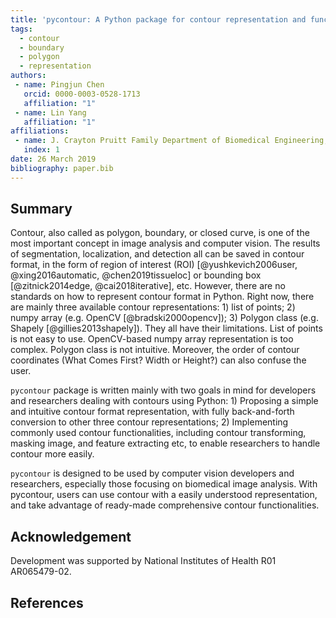 ```yaml
---
title: 'pycontour: A Python package for contour representation and functionalities'
tags:
  - contour
  - boundary
  - polygon
  - representation
authors:
 - name: Pingjun Chen
   orcid: 0000-0003-0528-1713
   affiliation: "1"
 - name: Lin Yang
   affiliation: "1"
affiliations:
 - name: J. Crayton Pruitt Family Department of Biomedical Engineering, University of Florida
   index: 1
date: 26 March 2019
bibliography: paper.bib
---
```


Summary
------------
Contour, also called as polygon, boundary, or closed curve, is one of the most important concept in image analysis and computer vision. The results of segmentation, localization, and detection all can be saved in contour format, in the form of region of interest (ROI) [@yushkevich2006user, @xing2016automatic, @chen2019tissueloc] or bounding box [@zitnick2014edge, @cai2018iterative], etc. However, there are no standards on how to represent contour format in Python. Right now, there are mainly three available contour representations: 1) list of points; 2) numpy array (e.g. OpenCV [@bradski2000opencv]); 3) Polygon class (e.g. Shapely [@gillies2013shapely]). They all have their limitations. List of points is not easy to use. OpenCV-based numpy array representation is too complex. Polygon class is not intuitive. Moreover, the order of contour coordinates (What Comes First? Width or Height?) can also confuse the user.

``pycontour`` package is written mainly with two goals in mind for developers and researchers dealing with contours using Python: 1) Proposing a simple and intuitive contour format representation, with fully back-and-forth conversion to other three contour representations; 2) Implementing commonly used contour functionalities, including contour transforming, masking image, and feature extracting etc, to enable researchers to handle contour more easily.

``pycontour`` is designed to be used by computer vision developers and researchers, especially those focusing on biomedical image analysis. With pycontour, users can use contour with a easily understood representation, and take advantage of ready-made comprehensive contour functionalities.

Acknowledgement
------------
Development was supported by National Institutes of Health R01 AR065479-02.

References
------------
